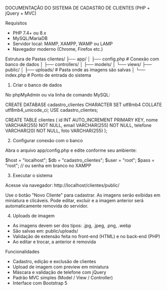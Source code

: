 
DOCUMENTAÇÃO DO SISTEMA DE CADASTRO DE CLIENTES (PHP + jQuery + MVC)

Requisitos
- PHP 7.4+ ou 8.x
- MySQL/MariaDB
- Servidor local: MAMP, XAMPP, WAMP ou LAMP
- Navegador moderno (Chrome, Firefox etc.)

Estrutura de Pastas
clientes/
├── app/
│   ├── config.php              # Conexão com banco de dados
│   ├── controllers/
│   ├── models/
│   └── views/
├── public/
│   ├── uploads/                # Pasta onde as imagens são salvas
│   └── index.php               # Ponto de entrada do sistema

1. Criar o banco de dados

No phpMyAdmin ou via linha de comando MySQL:

CREATE DATABASE cadastro_clientes CHARACTER SET utf8mb4 COLLATE utf8mb4_unicode_ci;
USE cadastro_clientes;

CREATE TABLE clientes (
  id INT AUTO_INCREMENT PRIMARY KEY,
  nome VARCHAR(255) NOT NULL,
  email VARCHAR(255) NOT NULL,
  telefone VARCHAR(20) NOT NULL,
  foto VARCHAR(255)
);

2. Configurar conexão com o banco

Abra o arquivo app/config.php e edite conforme seu ambiente:

$host = "localhost";
$db   = "cadastro_clientes";
$user = "root";
$pass = "root"; // ou senha em branco no XAMPP

3. Executar o sistema

Acesse via navegador:
http://localhost/clientes/public/

Use o botão "Novo Cliente" para cadastrar.
As imagens serão exibidas em miniatura e clicáveis.
Pode editar, excluir e a imagem anterior será automaticamente removida do servidor.

4. Uploads de imagem

- As imagens devem ser dos tipos: .jpg, .jpeg, .png, .webp
- São salvas em: public/uploads/
- Validação de extensão feita no front-end (HTML) e no back-end (PHP)
- Ao editar e trocar, a anterior é removida

Funcionalidades

- Cadastro, edição e exclusão de clientes
- Upload de imagem com preview em miniatura
- Máscara e validação de telefone com jQuery
- Padrão MVC simples (Model / View / Controller)
- Interface com Bootstrap 5
